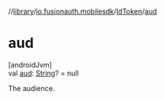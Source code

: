 //[library](../../../index.md)/[io.fusionauth.mobilesdk](../index.md)/[IdToken](index.md)/[aud](aud.md)

# aud

[androidJvm]\
val [aud](aud.md): [String](https://kotlinlang.org/api/core/kotlin-stdlib/kotlin/-string/index.html)? = null

The audience.